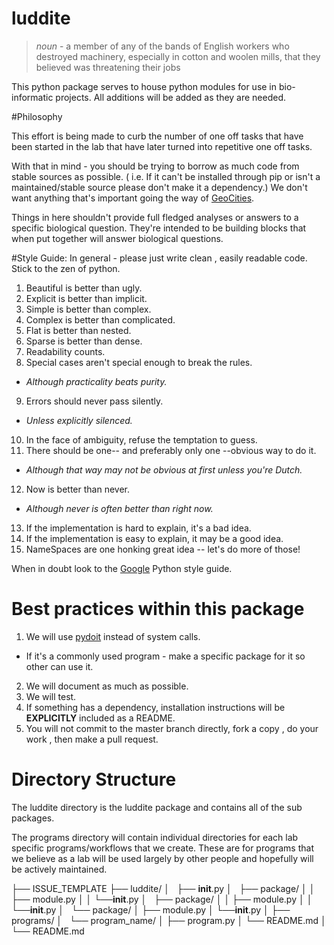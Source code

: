 # luddite

> *noun* - a member of any of the bands of English workers who destroyed machinery, especially in cotton and woolen mills, that they believed was threatening their jobs 

This python package serves to house python modules for use in bio-informatic projects. All additions will be added as they are needed. 

#Philosophy

This effort is being made to curb the number of one off tasks that have been started in the lab that have later turned into repetitive one off tasks. 

With that in mind - you should be trying to borrow as much code from stable sources as possible. ( i.e. If it can't be installed through pip or isn't a maintained/stable source please don't make it a dependency.) We don't want anything that's important going the way of [GeoCities](https://en.wikipedia.org/wiki/Yahoo!_GeoCities). 

Things in here shouldn't provide full fledged analyses or answers to a specific biological question. They're intended to be building blocks that when put together will answer biological questions. 

#Style Guide: 
In general - please just write clean , easily readable code. Stick to the zen of python. 

1. Beautiful is better than ugly.
2. Explicit is better than implicit.
3. Simple is better than complex.
4. Complex is better than complicated.
5. Flat is better than nested.
6. Sparse is better than dense.
7. Readability counts.
8. Special cases aren't special enough to break the rules.
  * _Although practicality beats purity._
9. Errors should never pass silently.
  * _Unless explicitly silenced._
10. In the face of ambiguity, refuse the temptation to guess.
11. There should be one-- and preferably only one --obvious way to do it.
  * _Although that way may not be obvious at first unless you're Dutch._
12. Now is better than never.
  * _Although never is often better than right now._
13. If the implementation is hard to explain, it's a bad idea.
14. If the implementation is easy to explain, it may be a good idea.
15. NameSpaces are one honking great idea -- let's do more of those!

When in doubt look to the [Google](https://google.github.io/styleguide/pyguide.html) Python style guide.

# Best practices within this package

1. We will use [pydoit](http://pydoit.org/) instead of system calls. 
  * If it's a commonly used program - make a specific package for it so other can use it.
2. We will document as much as possible.
3. We will test.
4. If something has a dependency, installation instructions will be __EXPLICITLY__ included as a README.
5. You will not commit to the master branch directly, fork a copy , do your work , then make a pull request.

# Directory Structure

The luddite directory is the luddite package and contains all of the sub packages.

The programs directory will contain individual directories for each lab specific programs/workflows that we create. These are for programs that we believe as a lab will be used largely by other people and hopefully will be actively maintained. 

├── ISSUE_TEMPLATE
├── luddite/
│   ├── __init__.py
│   ├── package/
│	│	├── module.py
│	│	└──__init__.py
│   ├── package/
│	│	├── module.py
│	│	└──__init__.py
│   └── package/
│		├── module.py
│		└──__init__.py
│
├── programs/
│   └── program_name/
│		├── program.py
│		└── README.md
│
└── README.md


